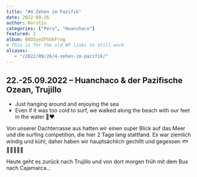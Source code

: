 ```yaml
---
title: "#4 Zehen im Pazifik"
date: 2022-09-26
author: Kerstin
categories: ["Peru", "Huanchaco"]
featured: 2
album: B0O5yeZFhGkFrog
# This is for the old WP links to still work
aliases:
   - "/2022/09/26/4-zehen-im-pazifik/"
---
```


## 22.-25.09.2022 – Huanchaco & der Pazifische Ozean, Trujillo

* Just hanging around and enjoying the sea
* Even if it was too cold to surf, we walked along the beach with our feet in the water 🌊❤️

Von unserer Dachterrasse aus hatten wir einen super Blick auf das Meer und die surfing competition, die hier 2 Tage lang stattfand. Es war ziemlich windig und kühl, daher haben wir hauptsächlich gechillt und gegessen 🐟🧘🏻‍♀️🏄🏻

Heute geht es zurück nach Trujillo und von dort morgen früh mit dem Bus nach Cajamarca…